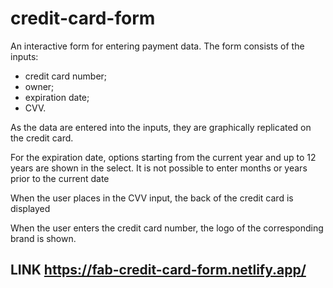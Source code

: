 # credit-card-form

An interactive form for entering payment data.
The form consists of the inputs: 
- credit card number;
- owner;
- expiration date;
- CVV.

As the data are entered into the inputs, they are graphically replicated on the credit card. 

For the expiration date, options starting from the current year and up to 12 years are shown in the select. It is not possible to enter months or years prior to the current date

When the user places in the CVV input, the back of the credit card is displayed

When the user enters the credit card number, the logo of the corresponding brand is shown. 

## LINK https://fab-credit-card-form.netlify.app/
